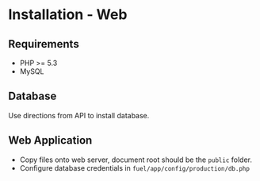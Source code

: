 # Installation - Web

## Requirements

- PHP >= 5.3
- MySQL

## Database

Use directions from API to install database.

## Web Application

- Copy files onto web server, document root should be the `public` folder.
- Configure database credentials in `fuel/app/config/production/db.php`
